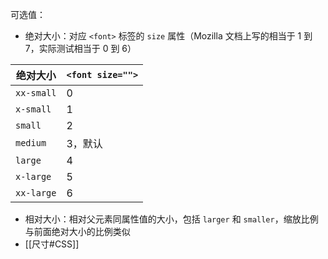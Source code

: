 可选值：
- 绝对大小：对应 `<font>` 标签的 `size` 属性（Mozilla 文档上写的相当于 1 到 7，实际测试相当于 0 到 6）

| 绝对大小   | `<font size="">` |
| ---------- | ---------------- |
| `xx-small` | 0                |
| `x-small`  | 1                |
| `small`    | 2                |
| `medium`   | 3，默认          |
| `large`    | 4                |
| `x-large`  | 5                |
| `xx-large` | 6                |

- 相对大小：相对父元素同属性值的大小，包括 `larger` 和  `smaller`，缩放比例与前面绝对大小的比例类似
- [[尺寸#CSS]]
